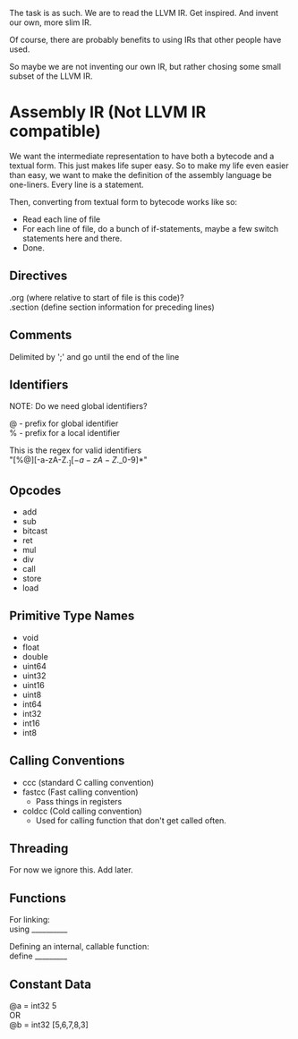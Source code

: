 The task is as such. We are to read the LLVM IR. Get inspired. And invent our own, more slim IR.

Of course, there are probably benefits to using IRs that other people have used.

So maybe we are not inventing our own IR, but rather chosing some small subset of the LLVM IR.

# Assembly IR (Not LLVM IR compatible)

We want the intermediate representation to have both a bytecode and a textual form. This just makes life super easy. So to make my life even easier than easy, we want to make the definition of the assembly language be one-liners. Every line is a statement.

Then, converting from textual form to bytecode works like so:
- Read each line of file
- For each line of file, do a bunch of if-statements, maybe a few switch statements here and there.
- Done.

## Directives

.org (where relative to start of file is this code)? \
.section (define section information for preceding lines)

## Comments

Delimited by ';' and go until the end of the line

## Identifiers

NOTE: Do we need global identifiers?

@ - prefix for global identifier \
% - prefix for a local identifier

This is the regex for valid identifiers \
"[%@][-a-zA-Z$._][-a-zA-Z$._0-9]*"

## Opcodes

- add
- sub
- bitcast
- ret
- mul
- div
- call
- store
- load

## Primitive Type Names

- void
- float
- double
- uint64
- uint32
- uint16
- uint8 
- int64
- int32
- int16
- int8

## Calling Conventions

- ccc (standard C calling convention)
- fastcc (Fast calling convention)
  - Pass things in registers
- coldcc (Cold calling convention)
  - Used for calling function that don't get called often.

## Threading

For now we ignore this. Add later.

## Functions

For linking: \
using __________

Defining an internal, callable function: \
define _________

## Constant Data

@a = int32 5 \
OR \
@b = int32 [5,6,7,8,3]

